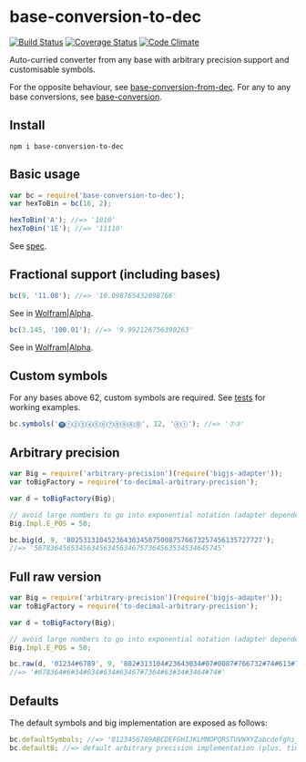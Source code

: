 # base-conversion-to-dec

[![Build Status](https://travis-ci.org/javiercejudo/base-conversion-to-dec.svg)](https://travis-ci.org/javiercejudo/base-conversion-to-dec)
[![Coverage Status](https://coveralls.io/repos/javiercejudo/base-conversion-to-dec/badge.svg?branch=master)](https://coveralls.io/r/javiercejudo/base-conversion-to-dec?branch=master)
[![Code Climate](https://codeclimate.com/github/javiercejudo/base-conversion-to-dec/badges/gpa.svg)](https://codeclimate.com/github/javiercejudo/base-conversion-to-dec)

Auto-curried converter from any base with arbitrary precision support and customisable symbols.

For the opposite behaviour, see [base-conversion-from-dec](https://github.com/javiercejudo/base-conversion-from-dec).
For any to any base conversions, see [base-conversion](https://github.com/javiercejudo/base-conversion).

## Install

    npm i base-conversion-to-dec

## Basic usage

```js
var bc = require('base-conversion-to-dec');
var hexToBin = bc(16, 2);

hexToBin('A'); //=> '1010'
hexToBin('1E'); //=> '11110'
```

See [spec](test/spec.js).

## Fractional support (including bases)

```js
bc(9, '11.08'); //=> '10.098765432098766'
```

See in [Wolfram|Alpha](https://www.wolframalpha.com/input/?i=convert+11.08_9+to+base10).

```js
bc(3.145, '100.01'); //=> '9.992126756390263'
```

See in [Wolfram|Alpha](https://www.wolframalpha.com/input/?i=convert+100.01+from+base+3.145+to+base10).

## Custom symbols

For any bases above 62, custom symbols are required.
See [tests](test/bigint-base-converter.js) for working examples.

```js
bc.symbols('⓿①②③④⑤⑥⑦⑧⑨ⒶⒷ', 12, '⑥①'); //=> '⑦③'
```

## Arbitrary precision

```js
var Big = require('arbitrary-precision')(require('bigjs-adapter'));
var toBigFactory = require('to-decimal-arbitrary-precision');

var d = toBigFactory(Big);

// avoid large numbers to go into exponential notation (adapter dependent)
Big.Impl.E_POS = 50;

bc.big(d, 9, '802531310452364303450750087576673257456135727727');
//=> '5678364565345634563456346757364563534534645745'
```

## Full raw version

```js
var Big = require('arbitrary-precision')(require('bigjs-adapter'));
var toBigFactory = require('to-decimal-arbitrary-precision');

var d = toBigFactory(Big);

// avoid large numbers to go into exponential notation (adapter dependent)
Big.Impl.E_POS = 50;

bc.raw(d, '01234#6789', 9, '802#313104#23643034#07#0087#766732#74#613#727727');
//=> '#678364#6#34#634#634#63467#7364#63#34#3464#74#'
```

## Defaults

The default symbols and big implementation are exposed as follows:

```js
bc.defaultSymbols; //=> '0123456789ABCDEFGHIJKLMNOPQRSTUVWXYZabcdefghijklmnopqrstuvwxyz'
bc.defaultB; //=> default arbitrary precision implementation (plus, times & pow)
```
